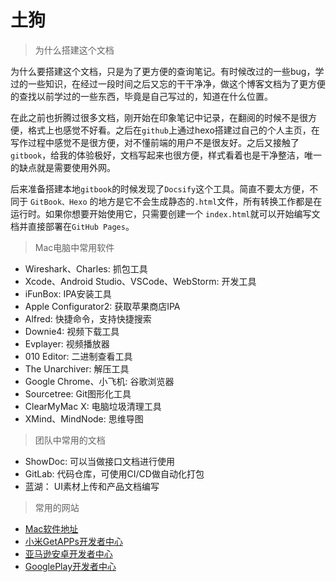# 土狗

> 为什么搭建这个文档

为什么要搭建这个文档，只是为了更方便的查询笔记。有时候改过的一些bug，学过的一些知识，在经过一段时间之后又忘的干干净净，做这个博客文档为了更方便的查找以前学过的一些东西，毕竟是自己写过的，知道在什么位置。

在此之前也折腾过很多文档，刚开始在印象笔记中记录，在翻阅的时候不是很方便，格式上也感觉不好看。之后在`github`上通过hexo搭建过自己的个人主页，在写作过程中感觉不是很方便，对不懂前端的用户不是很友好。之后又接触了`gitbook`，给我的体验极好，文档写起来也很方便，样式看着也是干净整洁，唯一的缺点就是需要使用外网。

后来准备搭建本地`gitbook`的时候发现了`Docsify`这个工具。简直不要太方便，不同于 `GitBook、Hexo` 的地方是它不会生成静态的`.html`文件，所有转换工作都是在运行时。如果你想要开始使用它，只需要创建一个 `index.html`就可以开始编写文档并直接部署在`GitHub Pages`。

> Mac电脑中常用软件

* Wireshark、Charles: 抓包工具
* Xcode、Android Studio、VSCode、WebStorm: 开发工具
* iFunBox: IPA安装工具
* Apple Configurator2: 获取苹果商店IPA
* Alfred: 快捷命令，支持快捷搜索
* Downie4: 视频下载工具 
* Evplayer: 视频播放器
* 010 Editor: 二进制查看工具
* The Unarchiver: 解压工具
* Google Chrome、小飞机: 谷歌浏览器
* Sourcetree: Git图形化工具
* ClearMyMac X: 电脑垃圾清理工具
* XMind、MindNode: 思维导图

> 团队中常用的文档

* ShowDoc: 可以当做接口文档进行使用
* GitLab: 代码仓库，可使用CI/CD做自动化打包
* 蓝湖： UI素材上传和产品文档编写

> 常用的网站
* [Mac软件地址](https://www.macwk.com/)
* [小米GetAPPs开发者中心](http://global.developer.mi.com/register/result)
* [亚马逊安卓开发者中心](https://developer.amazon.com/apps-and-games/console/app/list)
* [GooglePlay开发者中心](https://play.google.com/console/developers/6239515804522162761/app-list)